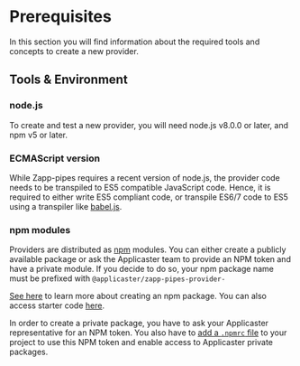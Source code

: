 # Prerequisites

In this section you will find information about the required tools and concepts to create a new provider.

## Tools & Environment
### node.js
To create and test a new provider, you will need node.js v8.0.0 or later, and npm v5 or later. 

### ECMAScript version
While Zapp-pipes requires a recent version of node.js, the provider code needs to be transpiled to ES5 compatible JavaScript code. Hence, it is required to either write ES5 compliant code, or transpile ES6/7 code to ES5 using a transpiler like [babel.js](http://babeljs.io/).

### npm modules
Providers are distributed as [npm](http://npmjs.org) modules. You can either create a publicly available package or ask the Applicaster team to provide an NPM token and have a private module. If you decide to do so, your npm package name must be prefixed with `@applicaster/zapp-pipes-provider-`

[See here](https://docs.npmjs.com/getting-started/creating-node-modules) to learn more about creating an npm package. You can also access starter code [here](https://github.com/applicaster/zapp-pipes-provider-starter-kit).

In order to create a private package, you have to ask your Applicaster representative for an NPM token. You also have to [add a `.npmrc` file](http://blog.npmjs.org/post/118393368555/deploying-with-npm-private-modules) to your project to use this NPM token and enable access to Applicaster private packages.

